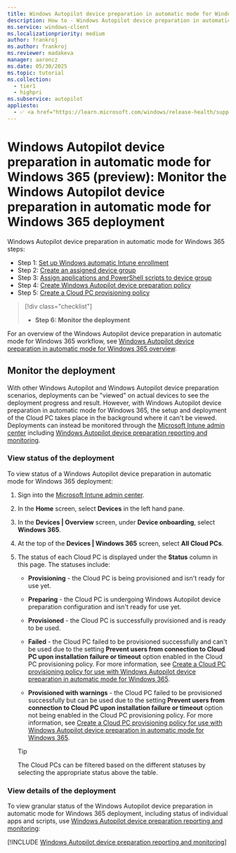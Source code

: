 ```yaml
---
title: Windows Autopilot device preparation in automatic mode for Windows 365 (preview) - Step 6 of 6 - Monitor the deployment
description: How to - Windows Autopilot device preparation in automatic mode for Windows 365 (preview) - Step 6 of 6 - Monitor the deployment.
ms.service: windows-client
ms.localizationpriority: medium
author: frankroj
ms.author: frankroj
ms.reviewer: madakeva
manager: aaroncz
ms.date: 05/30/2025
ms.topic: tutorial
ms.collection:
  - tier1
  - highpri
ms.subservice: autopilot
appliesto:
  - ✅ <a href="https://learn.microsoft.com/windows/release-health/supported-versions-windows-client" target="_blank">Windows 11</a>
---
```


# Windows Autopilot device preparation in automatic mode for Windows 365 (preview): Monitor the Windows Autopilot device preparation in automatic mode for Windows 365 deployment

Windows Autopilot device preparation in automatic mode for Windows 365 steps:

- Step 1: [Set up Windows automatic Intune enrollment](automatic-automatic-enrollment.md)
- Step 2: [Create an assigned device group](automatic-device-group.md)
- Step 3: [Assign applications and PowerShell scripts to device group](automatic-assign-apps-scripts.md)
- Step 4: [Create Windows Autopilot device preparation policy](automatic-autopilot-policy.md)
- Step 5: [Create a Cloud PC provisioning policy](automatic-cloud-pc-provisioning-policy.md)

> [!div class="checklist"]
>
> - **Step 6: Monitor the deployment**

For an overview of the Windows Autopilot device preparation in automatic mode for Windows 365 workflow, see [Windows Autopilot device preparation in automatic mode for Windows 365 overview](automatic-workflow.md#workflow).

## Monitor the deployment

With other Windows Autopilot and Windows Autopilot device preparation scenarios, deployments can be "viewed" on actual devices to see the deployment progress and result. However, with Windows Autopilot device preparation in automatic mode for Windows 365, the setup and deployment of the Cloud PC takes place in the background where it can't be viewed. Deployments can instead be monitored through the [Microsoft Intune admin center](https://go.microsoft.com/fwlink/?linkid=2109431) including [Windows Autopilot device preparation reporting and monitoring](../../reporting-monitoring.md).

### View status of the deployment

To view status of a Windows Autopilot device preparation in automatic mode for Windows 365 deployment:

1. Sign into the [Microsoft Intune admin center](https://go.microsoft.com/fwlink/?linkid=2109431).

1. In the **Home** screen, select **Devices** in the left hand pane.

1. In the **Devices | Overview** screen, under **Device onboarding**, select **Windows 365**.

1. At the top of the **Devices | Windows 365** screen, select **All Cloud PCs**.

1. The status of each Cloud PC is displayed under the **Status** column in this page. The statuses include:

    - **Provisioning** - the Cloud PC is being provisioned and isn't ready for use yet.

    - **Preparing** - the Cloud PC is undergoing Windows Autopilot device preparation configuration and isn't ready for use yet.

    - **Provisioned** - the Cloud PC is successfully provisioned and is ready to be used.

    - **Failed** - the Cloud PC failed to be provisioned successfully and can't be used due to the setting **Prevent users from connection to Cloud PC upon installation failure or timeout** option enabled in the Cloud PC provisioning policy. For more information, see [Create a Cloud PC provisioning policy for use with Windows Autopilot device preparation in automatic mode for Windows 365](automatic-cloud-pc-provisioning-policy.md#create-a-cloud-pc-provisioning-policy-for-use-with-windows-autopilot-device-preparation-in-automatic-mode-for-windows-365).

    - **Provisioned with warnings** - the Cloud PC failed to be provisioned successfully but can be used due to the setting **Prevent users from connection to Cloud PC upon installation failure or timeout** option not being enabled in the Cloud PC provisioning policy. For more information, see [Create a Cloud PC provisioning policy for use with Windows Autopilot device preparation in automatic mode for Windows 365](automatic-cloud-pc-provisioning-policy.md#create-a-cloud-pc-provisioning-policy-for-use-with-windows-autopilot-device-preparation-in-automatic-mode-for-windows-365).

    > [!TIP]
    >
    > The Cloud PCs can be filtered based on the different statuses by selecting the appropriate status above the table.

### View details of the deployment

To view granular status of the Windows Autopilot device preparation in automatic mode for Windows 365 deployment, including status of individual apps and scripts, use [Windows Autopilot device preparation reporting and monitoring](../../reporting-monitoring.md):

[!INCLUDE [Windows Autopilot device preparation reporting and monitoring](../../includes/reporting-monitoring.md)]
